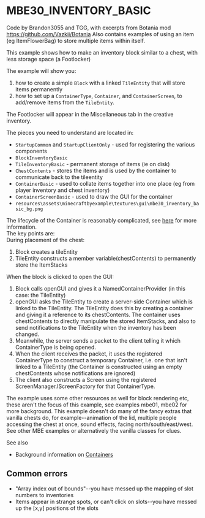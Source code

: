 # MBE30_INVENTORY_BASIC

Code by Brandon3055 and TGG, with excerpts from Botania mod https://github.com/Vazkii/Botania
Also contains examples of using an item (eg ItemFlowerBag) to store multiple items within itself.

This example shows how to make an inventory block similar to a chest, with less storage space (a Footlocker)

The example will show you:

1. how to create a simple `Block` with a linked `TileEntity` that will store items permanently
1. how to set up a `ContainerType`, `Container`, and `ContainerScreen`, to add/remove items from the `TileEntity`.

The Footlocker will appear in the Miscellaneous tab in the creative inventory.

The pieces you need to understand are located in:

* `StartupCommon` and `StartupClientOnly` - used for registering the various components
* `BlockInventoryBasic`
* `TileInventoryBasic` - permanent storage of items (ie on disk)
* `ChestContents` - stores the items and is used by the container to communicate back to the tileentity
* `ContainerBasic` - used to collate items together into one place (eg from player inventory and chest inventory)
* `ContainerScreenBasic` - used to draw the GUI for the container
* `resources\assets\minecraftbyexample\textures\gui\mbe30_inventory_basic_bg.png`

The lifecycle of the Container is reasonably complicated, see [here](http://greyminecraftcoder.blogspot.com/2020/04/containers-1144.html) for more information.<br>
The key points are:<br>
During placement of the chest:

1. Block creates a tileEntity
1. TileEntity constructs a member variable(chestContents) to permanently store the ItemStacks 

When the block is clicked to open the GUI:
1. Block calls openGUI and gives it a NamedContainerProvider (in this case: the TileEntity)
1. openGUI asks the TileEntity to create a server-side Container which is linked to the TileEntity.  The TileEntity does this
   by creating a container and giving it a reference to its chestContents.  The container uses chestContents to directly
   manipulate the stored ItemStacks, and also to send notifications to the TileEntity when the inventory has been changed.
1. Meanwhile, the server sends a packet to the client telling it which ContainerType is being opened.
1. When the client receives the packet, it uses the registered ContainerType to construct a temporary Container, i.e. one that isn't
   linked to a TileEntity (the Container is constructed using an empty chestContents whose notifications are ignored)
1. The client also constructs a Screen using the registered ScreenManager.IScreenFactory for that ContainerType.    

The example uses some other resources as well for block rendering etc, these aren't the focus of this example, see examples mbe01, mbe02 for more background.  This example doesn't do many of the fancy extras that vanilla chests do, for example--animation of the lid, multiple people accessing the chest at once, sound effects, facing north/south/east/west.
See other MBE examples or alternatively the vanilla classes for clues.

See also
* Background information on [Containers](http://greyminecraftcoder.blogspot.com/2020/04/containers-1144.html)


## Common errors

* "Array index out of bounds"--you have messed up the mapping of slot numbers to inventories
* Items appear in strange spots, or can't click on slots--you have messed up the [x,y] positions of the slots
